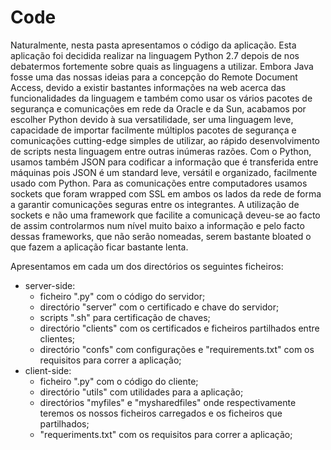 # Code

Naturalmente, nesta pasta apresentamos o código da aplicação. 
Esta aplicação foi decidida realizar na linguagem Python 2.7 depois de nos debatermos fortemente sobre quais as linguagens a utilizar. Embora Java fosse uma das nossas ideias para a concepção do Remote Document Access, devido a existir bastantes informações na web acerca das funcionalidades da linguagem e também como usar os vários pacotes de segurança e comunicações em rede da Oracle e da Sun, acabamos por escolher Python devido à sua versatilidade, ser uma linguagem leve, capacidade de importar facilmente múltiplos pacotes de segurança e comunicações cutting-edge simples de utilizar, ao rápido desenvolvimento de scripts nesta linguagem entre outras inúmeras razões. Com o Python, usamos também JSON para codificar a informação que é transferida entre máquinas pois JSON é um standard leve, versátil e organizado, facilmente usado com Python. Para as comunicações entre computadores usamos sockets que foram wrapped com SSL em ambos os lados da rede de forma a garantir comunicações seguras entre os integrantes. A utilização de sockets e não uma framework que facilite a comunicaçã deveu-se ao facto de assim controlarmos num nível muito baixo a informação e pelo facto dessas frameworks, que não serão nomeadas, serem bastante bloated o que fazem a aplicação ficar bastante lenta.

Apresentamos em cada um dos directórios os seguintes ficheiros:
- server-side: 
  - ficheiro ".py" com o código do servidor;
  - directório "server" com o certificado e chave do servidor;
  - scripts ".sh" para certificação de chaves;
  - directório "clients" com os certificados e ficheiros partilhados entre clientes;
  - directório "confs" com configurações e "requirements.txt" com os requisitos para correr a aplicação;
- client-side: 
  - ficheiro ".py" com o código do cliente;
  - directório "utils" com utilidades para a aplicação;
  - directórios "myfiles" e "mysharedfiles" onde respectivamente teremos os nossos ficheiros carregados e os ficheiros que partilhados;
  - "requeriments.txt" com os requisitos para correr a aplicação;
